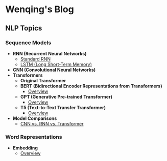 # Wenqing's Blog

## NLP Topics

### Sequence Models
- **RNN (Recurrent Neural Networks)**
  - [Standard RNN](RNN.md)
  - [LSTM (Long Short-Term Memory)](RNN/LSTM.md)
- **CNN (Convolutional Neural Networks)**
- **Transformers**
  - **Original Transformer**
  - **BERT (Bidirectional Encoder Representations from Transformers)**
    - [Overview](BERT.md)
  - **GPT (Generative Pre-trained Transformer)**
    - [Overview](GPT.md)
  - **T5 (Text-to-Text Transfer Transformer)**
    - [Overview](T5.md)
- **Model Comparisons**
  - [CNN vs. RNN vs. Transformer](comparison.md)

### Word Representations
- **Embedding** 
  - [Overview](embedding.md)
